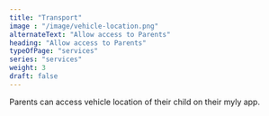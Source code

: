 ```yaml
---
title: "Transport"
image : "/image/vehicle-location.png"
alternateText: "Allow access to Parents"
heading: "Allow access to Parents"
typeOfPage: "services"
series: "services"
weight: 3
draft: false
---
```


Parents can access vehicle location of their child on their myly app.